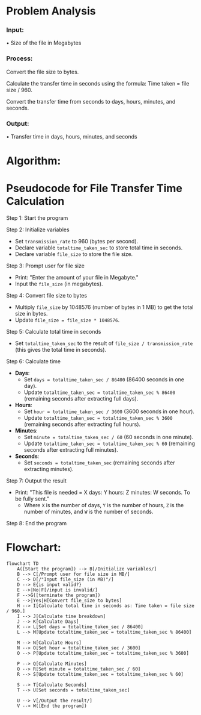 # Problem Analysis

### Input:

• Size of the file in Megabytes

### Process:

Convert the file size to bytes.

Calculate the transfer time in seconds using the formula: Time taken = file size / 960.

Convert the transfer time from seconds to days, hours, minutes, and seconds.

### Output:
• Transfer time in days, hours, minutes, and seconds

# Algorithm:
# Pseudocode for File Transfer Time Calculation

Step 1: Start the program

Step 2: Initialize variables
- Set `transmission_rate` to 960 (bytes per second).
- Declare variable `totaltime_taken_sec` to store total time in seconds.
- Declare variable `file_size` to store the file size.

Step 3: Prompt user for file size
- Print: "Enter the amount of your file in Megabyte."
- Input the `file_size` (in megabytes).

Step 4: Convert file size to bytes
- Multiply `file_size` by 1048576 (number of bytes in 1 MB) to get the total size in bytes.
- Update `file_size = file_size * 1048576`.

Step 5: Calculate total time in seconds
- Set `totaltime_taken_sec` to the result of `file_size / transmission_rate` (this gives the total time in seconds).

Step 6: Calculate time 
- **Days**:
  - Set `days = totaltime_taken_sec / 86400` (86400 seconds in one day).
  - Update `totaltime_taken_sec = totaltime_taken_sec % 86400` (remaining seconds after extracting full days).
- **Hours**:
  - Set `hour = totaltime_taken_sec / 3600` (3600 seconds in one hour).
  - Update `totaltime_taken_sec = totaltime_taken_sec % 3600` (remaining seconds after extracting full hours).
- **Minutes**:
  - Set `minute = totaltime_taken_sec / 60` (60 seconds in one minute).
  - Update `totaltime_taken_sec = totaltime_taken_sec % 60` (remaining seconds after extracting full minutes).
- **Seconds**:
  - Set `seconds = totaltime_taken_sec` (remaining seconds after extracting minutes).

Step 7: Output the result
- Print: "This file is needed = X days: Y hours: Z minutes: W seconds. To be fully sent."
  - Where `X` is the number of days, `Y` is the number of hours, `Z` is the number of minutes, and `W` is the number of seconds.

Step 8: End the program


# Flowchart:

``` mermaid
flowchart TD
    A([Start the program]) --> B[/Initialize variables/]
    B --> C[/Prompt user for file size in MB/]
    C --> D[/"Input file_size (in MB)"/]
    D --> E{is input valid?}
    E -->|No|F[/input is invalid/]
    F -->G([terminate the program])
    E -->|Yes|H[Convert file_size to bytes]
    H --> I[Calculate total time in seconds as: Time taken = file size / 960.]
    I --> J[Calculate time breakdown]
    J --> K[Calculate Days]
    K --> L[Set days = totaltime_taken_sec / 86400]
    L --> M[Update totaltime_taken_sec = totaltime_taken_sec % 86400]
    
    M --> N[Calculate Hours]
    N --> O[Set hour = totaltime_taken_sec / 3600]
    O --> P[Update totaltime_taken_sec = totaltime_taken_sec % 3600]
    
    P --> Q[Calculate Minutes]
    Q --> R[Set minute = totaltime_taken_sec / 60]
    R --> S[Update totaltime_taken_sec = totaltime_taken_sec % 60]

    S --> T[Calculate Seconds]
    T --> U[Set seconds = totaltime_taken_sec]

    U --> V[/Output the result/]
    V --> W([End the program])
